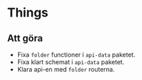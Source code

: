 # Things

## Att göra

- Fixa `folder` functioner i `api-data` paketet.
- Fixa klart schemat i `api-data` paketet.
- Klara api-en med `folder` routerna.
